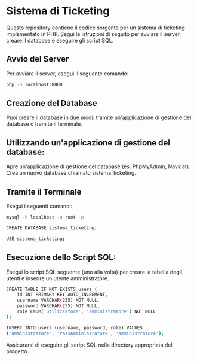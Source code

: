 # Sistema di Ticketing

Questo repository contiene il codice sorgente per un sistema di ticketing implementato in PHP. Segui le istruzioni di seguito per avviare il server, creare il database e eseguire gli script SQL.

## Avvio del Server
Per avviare il server, esegui il seguente comando:

```bash
php -S localhost:8000
```

## Creazione del Database
Puoi creare il database in due modi: tramite un'applicazione di gestione del database o tramite il terminale.

## Utilizzando un'applicazione di gestione del database:
Apre un'applicazione di gestione del database (es. PhpMyAdmin, Navicat).
Crea un nuovo database chiamato sistema_ticketing.

## Tramite il Terminale
Esegui i seguenti comandi:
```bash
mysql -h localhost -u root -p
```
```bash
CREATE DATABASE sistema_ticketing;
```
```bash
USE sistema_ticketing;
```

## Esecuzione dello Script SQL:
Esegui lo script SQL seguente (uno alla volta) per creare la tabella degli utenti e inserire un utente amministratore.
```bash
CREATE TABLE IF NOT EXISTS users (
    id INT PRIMARY KEY AUTO_INCREMENT,
    username VARCHAR(255) NOT NULL,
    password VARCHAR(255) NOT NULL,
    role ENUM('utilizzatore', 'amministratore') NOT NULL
);
```
```bash
INSERT INTO users (username, password, role) VALUES
('amministratore', 'PassAmministratore', 'amministratore');
```

Assicurarsi di eseguire gli script SQL nella directory appropriata del progetto.
